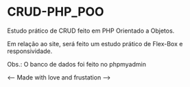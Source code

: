 # CRUD-PHP_POO
Estudo prático de CRUD feito em PHP Orientado a Objetos.

Em relação ao site, será feito um estudo prático de Flex-Box e responsividade.

Obs.: O banco de dados foi feito no phpmyadmin



<-- Made with love and frustation -->
